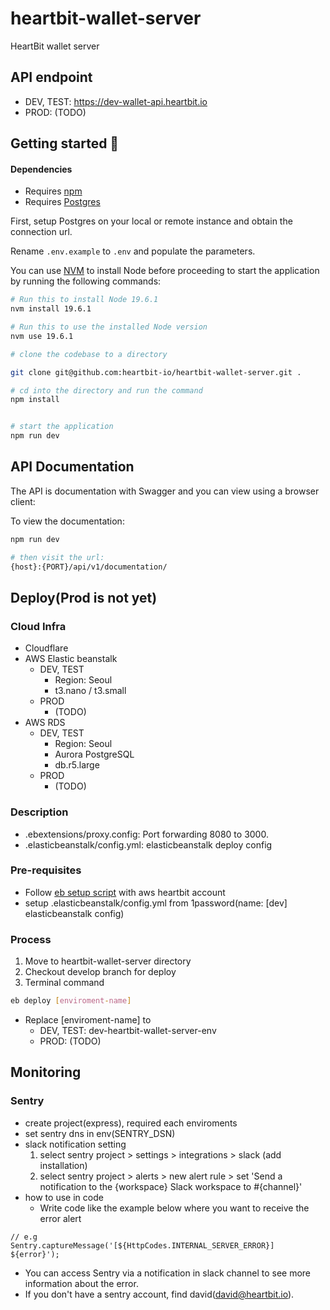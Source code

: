 
# heartbit-wallet-server
HeartBit wallet server

## API endpoint
- DEV, TEST: https://dev-wallet-api.heartbit.io
- PROD: (TODO)

## Getting started 🐣
#### Dependencies

 - Requires [npm](https://www.npmjs.com/)
 - Requires [Postgres](https://www.postgresql.org/)

First, setup Postgres on your local or remote instance and obtain the connection url.

Rename `.env.example` to `.env` and populate the parameters.

You can use [NVM](https://github.com/nvm-sh/nvm) to install Node before proceeding to start the application by running the following commands:

```bash
# Run this to install Node 19.6.1
nvm install 19.6.1

# Run this to use the installed Node version 
nvm use 19.6.1

# clone the codebase to a directory

git clone git@github.com:heartbit-io/heartbit-wallet-server.git .

# cd into the directory and run the command
npm install


# start the application
npm run dev
```

## API Documentation

The API is documentation with Swagger and you can view using a browser client:

To view the documentation:

```bash
npm run dev

# then visit the url:
{host}:{PORT}/api/v1/documentation/
```

## Deploy(Prod is not yet)

### Cloud Infra
- Cloudflare
- AWS Elastic beanstalk
  - DEV, TEST 
    - Region: Seoul
    - t3.nano / t3.small
  - PROD
    - (TODO)
- AWS RDS
  - DEV, TEST 
    - Region: Seoul
    - Aurora PostgreSQL
    - db.r5.large
  - PROD
    - (TODO)

### Description
- .ebextensions/proxy.config: Port forwarding 8080 to 3000.
- .elasticbeanstalk/config.yml: elasticbeanstalk deploy config

### Pre-requisites
- Follow [eb setup script](https://github.com/aws/aws-elastic-beanstalk-cli-setup) with aws heartbit account
- setup .elasticbeanstalk/config.yml from 1password(name: [dev] elasticbeanstalk config)

### Process
1. Move to heartbit-wallet-server directory
2. Checkout develop branch for deploy
3. Terminal command

```bash
eb deploy [enviroment-name]
```

- Replace [enviroment-name] to
    - DEV, TEST: dev-heartbit-wallet-server-env
    - PROD: (TODO)

## Monitoring

### Sentry
- create project(express), required each enviroments
- set sentry dns in env(SENTRY_DSN)
- slack notification setting
  1. select sentry project > settings > integrations > slack (add installation)
  2. select sentry project > alerts > new alert rule > set 'Send a notification to the {workspace} Slack workspace to #{channel}'
- how to use in code
  - Write code like the example below where you want to receive the error alert
```
// e.g
Sentry.captureMessage('[${HttpCodes.INTERNAL_SERVER_ERROR}] ${error}');
```
- You can access Sentry via a notification in slack channel to see more information about the error.
- If you don't have a sentry account, find david(david@heartbit.io).
